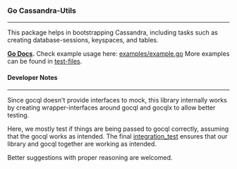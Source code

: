 ### Go Cassandra-Utils
---

This package helps in bootstrapping Cassandra, including tasks such as creating database-sessions, keyspaces, and tables.

**[Go Docs][0].**
Check example usage here: [examples/example.go][1]
More examples can be found in [test-files][2].

#### Developer Notes
---

Since gocql doesn't provide interfaces to mock, this library internally works by creating wrapper-interfaces
around gocql and gocqlx to allow better testing.

Here, we mostly test if things are being passed to gocql correctly, assuming that the gocql works as intended.
The final [integration_test][3] ensures that our library and gocql together are working as intended.

Better suggestions with proper reasoning are welcomed.

  [0]: https://godoc.org/github.com/TerrexTech/go-cassandrautils/cassandra
  [1]: https://github.com/TerrexTech/go-cassandrautils/blob/master/examples/example.go
  [2]: https://github.com/TerrexTech/go-cassandrautils/tree/master/cassandra
  [3]: https://github.com/TerrexTech/go-cassandrautils/tree/master/test
